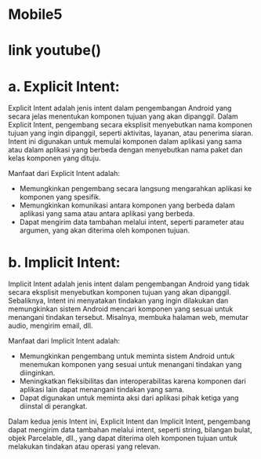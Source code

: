 # Mobile5

# link youtube()

# a. Explicit Intent:
Explicit Intent adalah jenis intent dalam pengembangan Android yang secara jelas menentukan komponen tujuan yang akan dipanggil. Dalam Explicit Intent, pengembang secara eksplisit menyebutkan nama komponen tujuan yang ingin dipanggil, seperti aktivitas, layanan, atau penerima siaran. Intent ini digunakan untuk memulai komponen dalam aplikasi yang sama atau dalam aplikasi yang berbeda dengan menyebutkan nama paket dan kelas komponen yang dituju.

Manfaat dari Explicit Intent adalah:

- Memungkinkan pengembang secara langsung mengarahkan aplikasi ke komponen yang spesifik.
- Memungkinkan komunikasi antara komponen yang berbeda dalam aplikasi yang sama atau antara aplikasi yang berbeda.
- Dapat mengirim data tambahan melalui intent, seperti parameter atau argumen, yang akan diterima oleh komponen tujuan.

# b. Implicit Intent:
Implicit Intent adalah jenis intent dalam pengembangan Android yang tidak secara eksplisit menyebutkan komponen tujuan yang akan dipanggil. Sebaliknya, Intent ini menyatakan tindakan yang ingin dilakukan dan memungkinkan sistem Android mencari komponen yang sesuai untuk menangani tindakan tersebut. Misalnya, membuka halaman web, memutar audio, mengirim email, dll.

Manfaat dari Implicit Intent adalah:

- Memungkinkan pengembang untuk meminta sistem Android untuk menemukan komponen yang sesuai untuk menangani tindakan yang diinginkan.
- Meningkatkan fleksibilitas dan interoperabilitas karena komponen dari aplikasi lain dapat menangani tindakan yang sama.
- Dapat digunakan untuk meminta aksi dari aplikasi pihak ketiga yang diinstal di perangkat.

Dalam kedua jenis Intent ini, Explicit Intent dan Implicit Intent, pengembang dapat mengirim data tambahan melalui intent, seperti string, bilangan bulat, objek Parcelable, dll., yang dapat diterima oleh komponen tujuan untuk melakukan tindakan atau operasi yang relevan.
